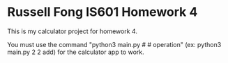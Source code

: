 # Russell Fong IS601 Homework 4

This is my calculator project for homework 4.

You must use the command "python3 main.py # # operation" (ex: python3 main.py 2 2 add) for the calculator app to work.
